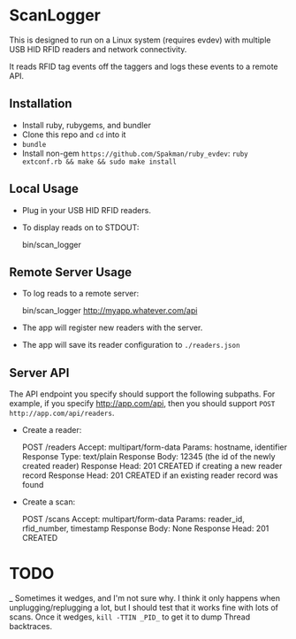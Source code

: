 ScanLogger
==========

This is designed to run on a Linux system (requires evdev) with multiple USB
HID RFID readers and network connectivity.

It reads RFID tag events off the taggers and logs these events to a remote API.

Installation
------------

* Install ruby, rubygems, and bundler
* Clone this repo and `cd` into it
* `bundle`
* Install non-gem `https://github.com/Spakman/ruby_evdev`:
  `ruby extconf.rb && make && sudo make install`

Local Usage
-----------

* Plug in your USB HID RFID readers.
* To display reads on to STDOUT:

    bin/scan_logger

Remote Server Usage
-------------------

* To log reads to a remote server:

    bin/scan_logger http://myapp.whatever.com/api

* The app will register new readers with the server.

* The app will save its reader configuration to `./readers.json`

Server API
----------

The API endpoint you specify should support the following subpaths.  For
example, if you specify http://app.com/api, then you should support
`POST http://app.com/api/readers`.

* Create a reader:

    POST <endpoint>/readers
    Accept: multipart/form-data
    Params: hostname, identifier
    Response Type: text/plain
    Response Body: 12345 (the id of the newly created reader)
    Response Head: 201 CREATED if creating a new reader record
    Response Head: 201 CREATED if an existing reader record was found

* Create a scan:

    POST <endpoint>/scans
    Accept: multipart/form-data
    Params: reader_id, rfid_number, timestamp
    Response Body: None
    Response Head: 201 CREATED

TODO
====

_ Sometimes it wedges, and I'm not sure why.  I think it only happens
when unplugging/replugging a lot, but I should test that it works
fine with lots of scans.  Once it wedges, `kill -TTIN _PID_` to get it
to dump Thread backtraces.

